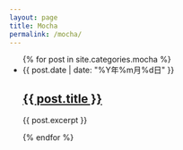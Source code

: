 ```yaml
---
layout: page
title: Mocha
permalink: /mocha/
---
```

<div class="home">
    <ul class="post-list">
        {% for post in site.categories.mocha %}
            <li>
                <span class="post-meta">{{ post.date | date: "%Y年%m月%d日" }}</span>
                <h2>
                  <a class="post-link" href="{{ post.url | prepend: site.baseurl }}">{{ post.title }}</a>
                </h2>
                <p>{{ post.excerpt }}</p>
            </li>
        {% endfor %}
    </ul>
</div>

